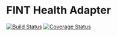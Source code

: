 # FINT Health Adapter

[![Build Status](https://travis-ci.org/FINTprosjektet/fint-health-adapter.svg?branch=master)](https://travis-ci.org/FINTprosjektet/fint-health-adapter)
[![Coverage Status](https://coveralls.io/repos/github/FINTprosjektet/fint-health-adapter/badge.svg?branch=master)](https://coveralls.io/github/FINTprosjektet/fint-health-adapter?branch=master)